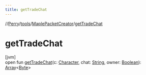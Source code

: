 ```yaml
---
title: getTradeChat
---
```

//[Perry](../../../index.html)/[tools](../index.html)/[MaplePacketCreator](index.html)/[getTradeChat](get-trade-chat.html)



# getTradeChat



[jvm]\
open fun [getTradeChat](get-trade-chat.html)(c: [Character](../../client/-character/index.html), chat: [String](https://docs.oracle.com/javase/8/docs/api/java/lang/String.html), owner: [Boolean](https://kotlinlang.org/api/latest/jvm/stdlib/kotlin/-boolean/index.html)): [Array](https://kotlinlang.org/api/latest/jvm/stdlib/kotlin/-array/index.html)<[Byte](https://kotlinlang.org/api/latest/jvm/stdlib/kotlin/-byte/index.html)>





